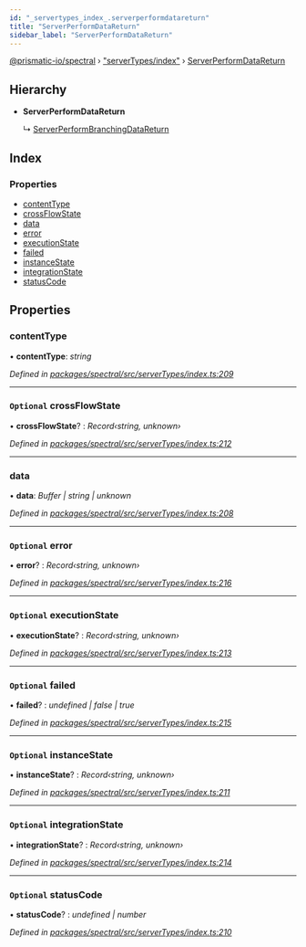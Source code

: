 ```yaml
---
id: "_servertypes_index_.serverperformdatareturn"
title: "ServerPerformDataReturn"
sidebar_label: "ServerPerformDataReturn"
---
```


[@prismatic-io/spectral](../index.md) › ["serverTypes/index"](../modules/_servertypes_index_.md) › [ServerPerformDataReturn](_servertypes_index_.serverperformdatareturn.md)

## Hierarchy

* **ServerPerformDataReturn**

  ↳ [ServerPerformBranchingDataReturn](_servertypes_index_.serverperformbranchingdatareturn.md)

## Index

### Properties

* [contentType](_servertypes_index_.serverperformdatareturn.md#contenttype)
* [crossFlowState](_servertypes_index_.serverperformdatareturn.md#optional-crossflowstate)
* [data](_servertypes_index_.serverperformdatareturn.md#data)
* [error](_servertypes_index_.serverperformdatareturn.md#optional-error)
* [executionState](_servertypes_index_.serverperformdatareturn.md#optional-executionstate)
* [failed](_servertypes_index_.serverperformdatareturn.md#optional-failed)
* [instanceState](_servertypes_index_.serverperformdatareturn.md#optional-instancestate)
* [integrationState](_servertypes_index_.serverperformdatareturn.md#optional-integrationstate)
* [statusCode](_servertypes_index_.serverperformdatareturn.md#optional-statuscode)

## Properties

###  contentType

• **contentType**: *string*

*Defined in [packages/spectral/src/serverTypes/index.ts:209](https://github.com/prismatic-io/spectral/blob/v7.6.2/packages/spectral/src/serverTypes/index.ts#L209)*

___

### `Optional` crossFlowState

• **crossFlowState**? : *Record‹string, unknown›*

*Defined in [packages/spectral/src/serverTypes/index.ts:212](https://github.com/prismatic-io/spectral/blob/v7.6.2/packages/spectral/src/serverTypes/index.ts#L212)*

___

###  data

• **data**: *Buffer | string | unknown*

*Defined in [packages/spectral/src/serverTypes/index.ts:208](https://github.com/prismatic-io/spectral/blob/v7.6.2/packages/spectral/src/serverTypes/index.ts#L208)*

___

### `Optional` error

• **error**? : *Record‹string, unknown›*

*Defined in [packages/spectral/src/serverTypes/index.ts:216](https://github.com/prismatic-io/spectral/blob/v7.6.2/packages/spectral/src/serverTypes/index.ts#L216)*

___

### `Optional` executionState

• **executionState**? : *Record‹string, unknown›*

*Defined in [packages/spectral/src/serverTypes/index.ts:213](https://github.com/prismatic-io/spectral/blob/v7.6.2/packages/spectral/src/serverTypes/index.ts#L213)*

___

### `Optional` failed

• **failed**? : *undefined | false | true*

*Defined in [packages/spectral/src/serverTypes/index.ts:215](https://github.com/prismatic-io/spectral/blob/v7.6.2/packages/spectral/src/serverTypes/index.ts#L215)*

___

### `Optional` instanceState

• **instanceState**? : *Record‹string, unknown›*

*Defined in [packages/spectral/src/serverTypes/index.ts:211](https://github.com/prismatic-io/spectral/blob/v7.6.2/packages/spectral/src/serverTypes/index.ts#L211)*

___

### `Optional` integrationState

• **integrationState**? : *Record‹string, unknown›*

*Defined in [packages/spectral/src/serverTypes/index.ts:214](https://github.com/prismatic-io/spectral/blob/v7.6.2/packages/spectral/src/serverTypes/index.ts#L214)*

___

### `Optional` statusCode

• **statusCode**? : *undefined | number*

*Defined in [packages/spectral/src/serverTypes/index.ts:210](https://github.com/prismatic-io/spectral/blob/v7.6.2/packages/spectral/src/serverTypes/index.ts#L210)*
